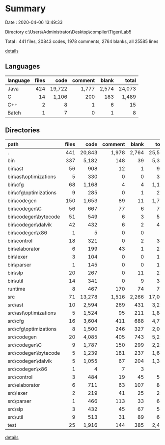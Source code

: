 # Summary

Date : 2020-04-06 13:49:33

Directory c:\Users\Administrator\Desktop\compiler\Tiger\Lab5

Total : 441 files,  20843 codes, 1978 comments, 2764 blanks, all 25585 lines

[details](details.md)

## Languages
| language | files | code | comment | blank | total |
| :--- | ---: | ---: | ---: | ---: | ---: |
| Java | 424 | 19,722 | 1,777 | 2,574 | 24,073 |
| C | 14 | 1,106 | 200 | 183 | 1,489 |
| C++ | 2 | 8 | 1 | 6 | 15 |
| Batch | 1 | 7 | 0 | 1 | 8 |

## Directories
| path | files | code | comment | blank | total |
| :--- | ---: | ---: | ---: | ---: | ---: |
| . | 441 | 20,843 | 1,978 | 2,764 | 25,585 |
| bin | 337 | 5,182 | 148 | 39 | 5,369 |
| bin\ast | 56 | 908 | 12 | 1 | 921 |
| bin\ast\optimizations | 5 | 330 | 0 | 0 | 330 |
| bin\cfg | 68 | 1,168 | 4 | 4 | 1,176 |
| bin\cfg\optimizations | 9 | 285 | 0 | 1 | 286 |
| bin\codegen | 150 | 1,653 | 89 | 11 | 1,753 |
| bin\codegen\C | 56 | 667 | 77 | 6 | 750 |
| bin\codegen\bytecode | 51 | 549 | 6 | 3 | 558 |
| bin\codegen\dalvik | 42 | 432 | 6 | 2 | 440 |
| bin\codegen\x86 | 1 | 5 | 0 | 0 | 5 |
| bin\control | 18 | 321 | 0 | 2 | 323 |
| bin\elaborator | 6 | 199 | 43 | 1 | 243 |
| bin\lexer | 3 | 104 | 0 | 0 | 104 |
| bin\parser | 1 | 145 | 0 | 0 | 145 |
| bin\slp | 20 | 267 | 0 | 11 | 278 |
| bin\util | 14 | 341 | 0 | 9 | 350 |
| runtime | 8 | 467 | 170 | 74 | 711 |
| src | 71 | 13,278 | 1,516 | 2,266 | 17,060 |
| src\ast | 10 | 2,594 | 269 | 431 | 3,294 |
| src\ast\optimizations | 5 | 1,524 | 95 | 211 | 1,830 |
| src\cfg | 16 | 3,604 | 411 | 688 | 4,703 |
| src\cfg\optimizations | 8 | 1,500 | 246 | 327 | 2,073 |
| src\codegen | 20 | 4,085 | 405 | 743 | 5,233 |
| src\codegen\C | 9 | 1,787 | 150 | 299 | 2,236 |
| src\codegen\bytecode | 5 | 1,239 | 181 | 237 | 1,657 |
| src\codegen\dalvik | 5 | 1,055 | 67 | 204 | 1,326 |
| src\codegen\x86 | 1 | 4 | 7 | 3 | 14 |
| src\control | 3 | 484 | 19 | 45 | 548 |
| src\elaborator | 6 | 711 | 63 | 107 | 881 |
| src\lexer | 2 | 219 | 41 | 25 | 285 |
| src\parser | 1 | 466 | 113 | 33 | 612 |
| src\slp | 3 | 432 | 45 | 67 | 544 |
| src\util | 9 | 513 | 31 | 89 | 633 |
| test | 25 | 1,916 | 144 | 385 | 2,445 |

[details](details.md)